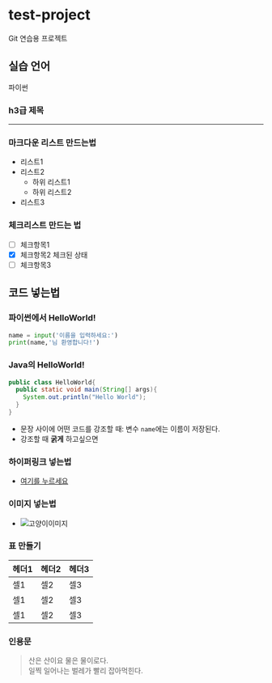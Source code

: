 # test-project
Git 연습용 프로젝트

## 실습 언어
파이썬

### h3급 제목

---

### 마크다운 리스트 만드는법
 - 리스트1
 - 리스트2
   - 하위 리스트1
   - 하위 리스트2 
 - 리스트3

### 체크리스트 만드는 법
 - [ ] 체크항목1
 - [x] 체크항목2 체크된 상태
 - [ ] 체크항목3

## 코드 넣는법

### 파이썬에서 HelloWorld!

```python
name = input('이름을 입력하세요:')
print(name,'님 환영합니다!')
```

### Java의 HelloWorld!

```java
public class HelloWorld{
  public static void main(String[] args){
    System.out.println("Hello World");
  }
}
```

 - 문장 사이에 어떤 코드를 강조할 때: 변수 `name`에는 이름이 저장된다.
 - 강조할 때 **굵게** 하고싶으면

### 하이퍼링크 넣는법
- [여기를 누르세요](https://www.naver.com/)


### 이미지 넣는법
- ![고양이이미지](https://i.namu.wiki/i/abZPxKt_L98I8ttqw56pLHtGiR5pAV4YYmpR3Ny3_n0yvff5IDoKEQFof7EbzJUSZ_-uzR5S7tzTzGQ346Qixw.webp)


### 표 만들기

| 헤더1 | 헤더2 | 헤더3 |
|---|---|---|
| 셀1 | 셀2 | 셀3 |
| 셀1 | 셀2 | 셀3 |
| 셀1 | 셀2 | 셀3 |


### 인용문
  > 산은 산이요 물은 물이로다.
  > <br>일찍 일어나는 벌레가 빨리 잡아먹힌다.










